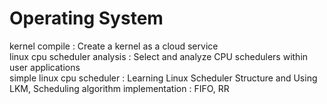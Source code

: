 # Operating System  

kernel compile : Create a kernel as a cloud service  
linux cpu scheduler analysis : Select and analyze CPU schedulers within user applications  
simple linux cpu scheduler : Learning Linux Scheduler Structure and Using LKM, Scheduling algorithm implementation : FIFO, RR  